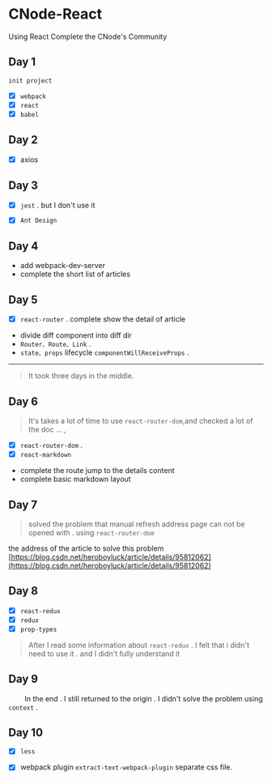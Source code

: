# CNode-React
Using React Complete the CNode's Community

## Day 1 

    init project 

- [x] `webpack`
- [x] `react`
- [x] `babel`

## Day 2 

- [x] axios 

## Day 3
- [x] `jest` . but I don't use it 

- [x] `Ant Design`


## Day 4

* add webpack-dev-server 
* complete the short list of articles

## Day 5

- [x] `react-router` . complete  show the detail of article

* divide diff component into diff dir
* `Router、Route、Link` .
* `state、props` lifecycle `componentWillReceiveProps` .

___________________________________________
> It took three days in the middle.

## Day 6 

> It's takes a lot of time to use `react-router-dom`,and checked a lot of the doc  ... ,

- [x] `react-router-dom` .
- [x] `react-markdown`
 
* complete the route jump to the details content
* complete basic markdown layout

## Day 7

> solved the problem that manual refresh address page can not be opened with . using `react-router-dom`

the address of the article to solve this problem [https://blog.csdn.net/heroboyluck/article/details/95812062](https://blog.csdn.net/heroboyluck/article/details/95812062)


## Day 8 

- [x] `react-redux`
- [x] `redux`
- [x] `prop-types`

> After I read some information about `react-redux` . I felt that i didn't need to use it . and I didn't fully understand it

## Day 9 

&emsp;&emsp; In the end . I still returned to the origin . I didn't solve the problem using `context` .


## Day 10 

- [x] `less`
- [x] webpack plugin `extract-text-webpack-plugin` separate css file.

